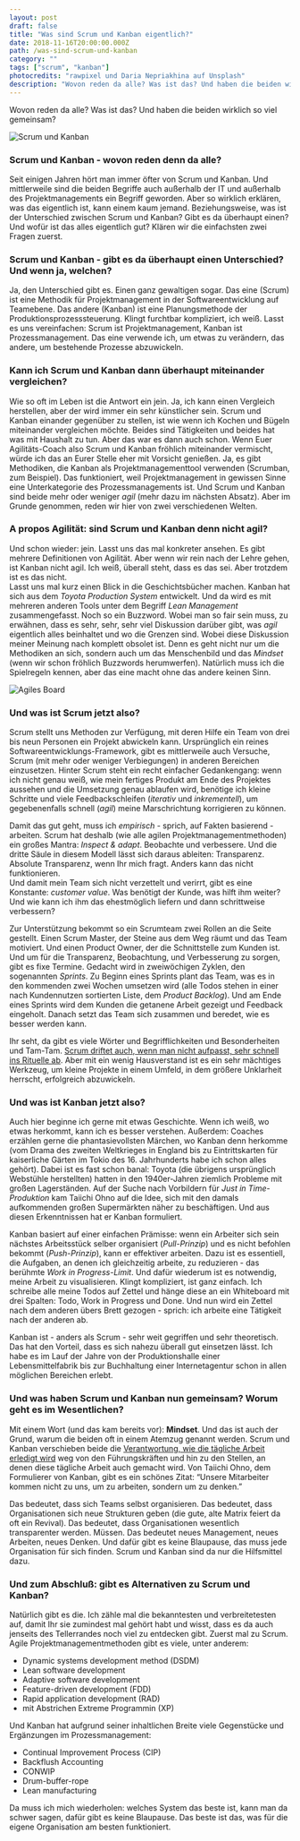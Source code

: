 ```yaml
---
layout: post
draft: false
title: "Was sind Scrum und Kanban eigentlich?" 
date: 2018-11-16T20:00:00.000Z
path: /was-sind-scrum-und-kanban
category: ""
tags: ["scrum", "kanban"]
photocredits: "rawpixel und Daria Nepriakhina auf Unsplash"
description: "Wovon reden da alle? Was ist das? Und haben die beiden wirklich so viel gemeinsam?"
---
```


Wovon reden da alle? Was ist das? Und haben die beiden wirklich so viel gemeinsam?

![Scrum und Kanban](./scrum-und-kanban.jpg)

### Scrum und Kanban - wovon reden denn da alle?

Seit einigen Jahren hört man immer öfter von Scrum und Kanban. Und mittlerweile sind die beiden Begriffe auch außerhalb der IT und außerhalb des Projektmanagements ein Begriff geworden. Aber so wirklich erklären, was das eigentlich ist, kann einem kaum jemand. Beziehungsweise, was ist der Unterschied zwischen Scrum und Kanban? Gibt es da überhaupt einen? Und wofür ist das alles eigentlich gut? Klären wir die einfachsten zwei Fragen zuerst.

### Scrum und Kanban - gibt es da überhaupt einen Unterschied? Und wenn ja, welchen?

Ja, den Unterschied gibt es. Einen ganz gewaltigen sogar. Das eine (Scrum) ist eine Methodik für Projektmanagement in der Softwareentwicklung auf Teamebene. Das andere (Kanban) ist eine Planungsmethode der Produktionsprozesssteuerung. Klingt furchtbar kompliziert, ich weiß. Lasst es uns vereinfachen: Scrum ist Projektmanagement, Kanban ist Prozessmanagement. Das eine verwende ich, um etwas zu verändern, das andere, um bestehende Prozesse abzuwickeln.

### Kann ich Scrum und Kanban dann überhaupt miteinander vergleichen?

Wie so oft im Leben ist die Antwort ein jein. Ja, ich kann einen Vergleich herstellen, aber der wird immer ein sehr künstlicher sein. Scrum und Kanban einander gegenüber zu stellen, ist wie wenn ich Kochen und Bügeln miteinander vergleichen möchte. Beides sind Tätigkeiten und beides hat was mit Haushalt zu tun. Aber das war es dann auch schon. Wenn Euer Agilitäts-Coach also Scrum und Kanban fröhlich miteinander vermischt, würde ich das an Eurer Stelle eher mit Vorsicht genießen. Ja, es gibt Methodiken, die Kanban als Projektmanagementtool verwenden (Scrumban, zum Beispiel). Das funktioniert, weil Projektmanagement in gewissen Sinne eine Unterkategorie des Prozessmanagements ist. Und Scrum und Kanban sind beide mehr oder weniger _agil_ (mehr dazu im nächsten Absatz). Aber im Grunde genommen, reden wir hier von zwei verschiedenen Welten.

### A propos Agilität: sind Scrum und Kanban denn nicht agil?

Und schon wieder: jein. Lasst uns das mal konkreter ansehen. Es gibt mehrere Definitionen von Agilität. Aber wenn wir rein nach der Lehre gehen, ist Kanban nicht agil. Ich weiß, überall steht, dass es das sei. Aber trotzdem ist es das nicht.  
Lasst uns mal kurz einen Blick in die Geschichtsbücher machen. Kanban hat sich aus dem _Toyota Production System_ entwickelt. Und da wird es mit mehreren anderen Tools unter dem Begriff _Lean Management_ zusammengefasst. Noch so ein Buzzword. Wobei man so fair sein muss, zu erwähnen, dass es sehr, sehr, sehr viel Diskussion darüber gibt, was _agil_ eigentlich alles beinhaltet und wo die Grenzen sind. Wobei diese Diskussion meiner Meinung nach komplett obsolet ist. Denn es geht nicht nur um die Methodiken an sich, sondern auch um das Menschenbild und das _Mindset_ (wenn wir schon fröhlich Buzzwords herumwerfen). Natürlich muss ich die Spielregeln kennen, aber das eine macht ohne das andere keinen Sinn.

![Agiles Board](./agiles-board.jpg)

### Und was ist Scrum jetzt also?

Scrum stellt uns Methoden zur Verfügung, mit deren Hilfe ein Team von drei bis neun Personen ein Projekt abwickeln kann. Ursprünglich ein reines Softwareentwicklungs-Framework, gibt es mittlerweile auch Versuche, Scrum (mit mehr oder weniger Verbiegungen) in anderen Bereichen einzusetzen. Hinter Scrum steht ein recht einfacher Gedankengang: wenn ich nicht genau weiß, wie mein fertiges Produkt am Ende des Projektes aussehen und die Umsetzung genau ablaufen wird, benötige ich kleine Schritte und viele Feedbackschleifen (_iterativ_ und _inkrementell_), um gegebenenfalls schnell (_agil_) meine Marschrichtung korrigieren zu können.

Damit das gut geht, muss ich _empirisch_ - sprich, auf Fakten basierend - arbeiten. Scrum hat deshalb (wie alle agilen Projektmanagementmethoden) ein großes Mantra: _Inspect & adapt_. Beobachte und verbessere. Und die dritte Säule in diesem Modell lässt sich daraus ableiten: Transparenz. Absolute Transparenz, wenn Ihr mich fragt. Anders kann das nicht funktionieren.  
Und damit mein Team sich nicht verzettelt und verirrt, gibt es eine Konstante: _customer value_. Was benötigt der Kunde, was hilft ihm weiter? Und wie kann ich ihm das ehestmöglich liefern und dann schrittweise verbessern?

Zur Unterstützung bekommt so ein Scrumteam zwei Rollen an die Seite gestellt. Einen Scrum Master, der Steine aus dem Weg räumt und das Team motiviert. Und einen Product Owner, der die Schnittstelle zum Kunden ist. Und um für die Transparenz, Beobachtung, und Verbesserung zu sorgen, gibt es fixe Termine. Gedacht wird in zweiwöchigen Zyklen, den sogenannten _Sprints_. Zu Beginn eines Sprints plant das Team, was es in den kommenden zwei Wochen umsetzen wird (alle Todos stehen in einer nach Kundennutzen sortierten Liste, dem _Product Backlog_). Und am Ende eines Sprints wird dem Kunden die getanene Arbeit gezeigt und Feedback eingeholt. Danach setzt das Team sich zusammen und beredet, wie es besser werden kann.

Ihr seht, da gibt es viele Wörter und Begrifflichkeiten und Besonderheiten und Tam-Tam. [Scrum driftet auch, wenn man nicht aufpasst, sehr schnell ins Rituelle ab](/too-scrum). Aber mit ein wenig Hausverstand ist es ein sehr mächtiges Werkzeug, um kleine Projekte in einem Umfeld, in dem größere Unklarheit herrscht, erfolgreich abzuwickeln.

### Und was ist Kanban jetzt also?

Auch hier beginne ich gerne mit etwas Geschichte. Wenn ich weiß, wo etwas herkommt, kann ich es besser verstehen. Außerdem: Coaches erzählen gerne die phantasievollsten Märchen, wo Kanban denn herkomme (vom Drama des zweiten Weltkrieges in England bis zu Eintrittskarten für kaiserliche Gärten im Tokio des 16. Jahrhunderts habe ich schon alles gehört). Dabei ist es fast schon banal: Toyota (die übrigens ursprünglich Webstühle herstellten) hatten in den 1940er-Jahren ziemlich Probleme mit großen Lagerständen. Auf der Suche nach Vorbildern für _Just in Time-Produktion_ kam Taiichi Ohno auf die Idee, sich mit den damals aufkommenden großen Supermärkten näher zu beschäftigen. Und aus diesen Erkenntnissen hat er Kanban formuliert.

Kanban basiert auf einer einfachen Prämisse: wenn ein Arbeiter sich sein nächstes Arbeitsstück selber organisiert (_Pull-Prinzip_) und es nicht befohlen bekommt (_Push-Prinzip_), kann er effektiver arbeiten. Dazu ist es essentiell, die Aufgaben, an denen ich gleichzeitig arbeite, zu reduzieren - das berühmte _Work in Progress-Limit_. Und dafür wiederum ist es notwendig, meine Arbeit zu visualisieren. Klingt kompliziert, ist ganz einfach. Ich schreibe alle meine Todos auf Zettel und hänge diese an ein Whiteboard mit drei Spalten: Todo, Work in Progress und Done. Und nun wird ein Zettel nach dem anderen übers Brett gezogen - sprich: ich arbeite eine Tätigkeit nach der anderen ab.

Kanban ist - anders als Scrum - sehr weit gegriffen und sehr theoretisch. Das hat den Vorteil, dass es sich nahezu überall gut einsetzen lässt. Ich habe es im Lauf der Jahre von der Produktionshalle einer Lebensmittelfabrik bis zur Buchhaltung einer Internetagentur schon in allen möglichen Bereichen erlebt.

### Und was haben Scrum und Kanban nun gemeinsam? Worum geht es im Wesentlichen?

Mit einem Wort (und das kam bereits vor): **Mindset**. Und das ist auch der Grund, warum die beiden oft in einem Atemzug genannt werden. Scrum und Kanban verschieben beide die [Verantwortung, wie die tägliche Arbeit erledigt wird](/fuehrungskraefte-und-die-umstellung-auf-agilitaet) weg von den Führungskräften und hin zu den Stellen, an denen diese tägliche Arbeit auch gemacht wird. Von Taiichi Ohno, dem Formulierer von Kanban, gibt es ein schönes Zitat: “Unsere Mitarbeiter kommen nicht zu uns, um zu arbeiten, sondern um zu denken.”

Das bedeutet, dass sich Teams selbst organisieren. Das bedeutet, dass Organisationen sich neue Strukturen geben (die gute, alte Matrix feiert da oft ein Revival). Das bedeutet, dass Organisationen wesentlich transparenter werden. Müssen. Das bedeutet neues Management, neues Arbeiten, neues Denken. Und dafür gibt es keine Blaupause, das muss jede Organisation für sich finden. Scrum und Kanban sind da nur die Hilfsmittel dazu.

### Und zum Abschluß: gibt es Alternativen zu Scrum und Kanban?

Natürlich gibt es die. Ich zähle mal die bekanntesten und verbreitetesten auf, damit Ihr sie zumindest mal gehört habt und wisst, dass es da auch jenseits des Tellerrandes noch viel zu entdecken gibt. Zuerst mal zu Scrum. Agile Projektmanagementmethoden gibt es viele, unter anderem:

- Dynamic systems development method (DSDM)
- Lean software development
- Adaptive software development
- Feature-driven development (FDD)
- Rapid application development (RAD)
- mit Abstrichen Extreme Programmin (XP)

Und Kanban hat aufgrund seiner inhaltlichen Breite viele Gegenstücke und Ergänzungen im Prozessmanagement:

- Continual Improvement Process (CIP)
- Backflush Accounting
- CONWIP
- Drum-buffer-rope
- Lean manufacturing

Da muss ich mich wiederholen: welches System das beste ist, kann man da schwer sagen, dafür gibt es keine Blaupause. Das beste ist das, was für die eigene Organisation am besten funktioniert.
